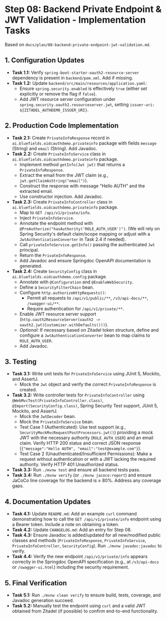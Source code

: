 # Step 08: Backend Private Endpoint & JWT Validation - Implementation Tasks

Based on `docs/plan/08-backend-private-endpoint-jwt-validation.md`.

## 1. Configuration Updates

*   **Task 1.1:** Verify `spring-boot-starter-oauth2-resource-server` dependency is present in `backend/pom.xml`. Add if missing.
*   **Task 1.2:** Update `backend/src/main/resources/application.yaml`:
    *   Ensure `spring.security.enabled` is effectively `true` (either set explicitly or remove the flag if `false`).
    *   Add JWT resource server configuration under `spring.security.oauth2.resourceserver.jwt`, setting `issuer-uri: ${ZITADEL_AUTHDEMO_ISSUER_URI}`.

## 2. Production Code Implementation

*   **Task 2.1:** Create `PrivateInfoResponse` record in `ai.bluefields.oidcauthdemo.privateinfo` package with fields `message` (String) and `email` (String). Add Javadoc.
*   **Task 2.2:** Create `PrivateInfoService` class in `ai.bluefields.oidcauthdemo.privateinfo` package.
    *   Implement method `getInfo(Jwt jwt)` that returns a `PrivateInfoResponse`.
    *   Extract the email from the JWT claim (e.g., `jwt.getClaimAsString("email")`).
    *   Construct the response with message "Hello AUTH" and the extracted email.
    *   Use constructor injection. Add Javadoc.
*   **Task 2.3:** Create `PrivateInfoController` class in `ai.bluefields.oidcauthdemo.privateinfo` package.
    *   Map to `GET /api/v1/private/info`.
    *   Inject `PrivateInfoService`.
    *   Annotate the endpoint method with `@PreAuthorize("hasAuthority('ROLE_AUTH_USER')")`. (We will rely on Spring Security's default claim/scope mapping or adjust with a `JwtAuthenticationConverter` in Task 2.4 if needed).
    *   Call `privateInfoService.getInfo()` passing the authenticated `Jwt` principal.
    *   Return the `PrivateInfoResponse`.
    *   Add Javadoc and ensure Springdoc OpenAPI documentation is generated.
*   **Task 2.4:** Create `SecurityConfig` class in `ai.bluefields.oidcauthdemo.config` package.
    *   Annotate with `@Configuration` and `@EnableWebSecurity`.
    *   Define a `SecurityFilterChain` bean.
    *   Configure `http.authorizeHttpRequests()`:
        *   Permit all requests to `/api/v1/public/**`, `/v3/api-docs/**`, `/swagger-ui/**`.
        *   Require authentication for `/api/v1/private/**`.
    *   Enable JWT resource server support (`http.oauth2ResourceServer(oauth2 -> oauth2.jwt(Customizer.withDefaults()))`).
    *   *Optional:* If necessary based on Zitadel token structure, define and configure a `JwtAuthenticationConverter` bean to map claims to `ROLE_AUTH_USER`.
    *   Add Javadoc.

## 3. Testing

*   **Task 3.1:** Write unit tests for `PrivateInfoService` using JUnit 5, Mockito, and AssertJ.
    *   Mock the `Jwt` object and verify the correct `PrivateInfoResponse` is created.
*   **Task 3.2:** Write controller tests for `PrivateInfoController` using `@WebMvcTest(PrivateInfoController.class)`, `@Import(SecurityConfig.class)`, Spring Security Test support, JUnit 5, Mockito, and AssertJ.
    *   Mock the `JwtDecoder` bean.
    *   Mock the `PrivateInfoService` bean.
    *   Test Case 1 (Authenticated): Use test support (e.g., `SecurityMockMvcRequestPostProcessors.jwt()`) providing a mock JWT with the necessary authority (`ROLE_AUTH_USER`) and an email claim. Verify HTTP 200 status and correct JSON response (`{"message":"Hello AUTH", "email":"test@example.com"}`).
    *   Test Case 2 (Unauthenticated/Insufficient Permissions): Make a request without authentication or with a JWT lacking the required authority. Verify HTTP 401 Unauthorized status.
*   **Task 3.3:** Run `./mvnw test` and ensure all backend tests pass.
*   **Task 3.4:** Run `./mvnw verify` (or `./mvnw jacoco:report`) and ensure JaCoCo line coverage for the backend is ≥ 80%. Address any coverage gaps.

## 4. Documentation Updates

*   **Task 4.1:** Update `README.md`: Add an example `curl` command demonstrating how to call the `GET /api/v1/private/info` endpoint using a Bearer token. Include a note on obtaining a token.
*   **Task 4.2:** Update `CHANGELOG.md`: Add an entry for Step 08.
*   **Task 4.3:** Ensure Javadoc is added/updated for all new/modified public classes and methods (`PrivateInfoResponse`, `PrivateInfoService`, `PrivateInfoController`, `SecurityConfig`). Run `./mvnw javadoc:javadoc` to verify.
*   **Task 4.4:** Verify the new endpoint `/api/v1/private/info` appears correctly in the Springdoc OpenAPI specification (e.g., at `/v3/api-docs` or `/swagger-ui.html`) including the security requirement.

## 5. Final Verification

*   **Task 5.1:** Run `./mvnw clean verify` to ensure build, tests, coverage, and Javadoc generation succeed.
*   **Task 5.2:** Manually test the endpoint using `curl` and a valid JWT obtained from Zitadel (if possible) to confirm end-to-end functionality.